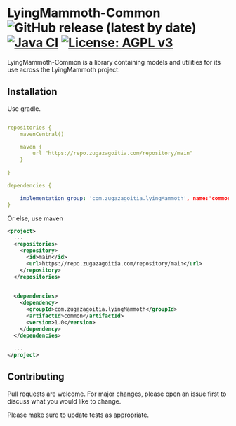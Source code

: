 

# LyingMammoth-Common  ![GitHub release (latest by date)](https://img.shields.io/github/v/release/zugazagoitia/LyingMammoth-Common) [![Java CI](https://github.com/zugazagoitia/LyingMammoth-Common/actions/workflows/main.yml/badge.svg)](https://github.com/zugazagoitia/LyingMammoth-Common/actions/workflows/main.yml) [![License: AGPL v3](https://img.shields.io/badge/License-AGPL%20v3-blue.svg)](https://www.gnu.org/licenses/agpl-3.0)

LyingMammoth-Common is a library containing models and utilities for its use across the LyingMammoth project.

## Installation

Use gradle.

```yml

repositories {
    mavenCentral()

    maven {
        url "https://repo.zugazagoitia.com/repository/main"
    }
    
}

dependencies {

    implementation group: 'com.zugazagoitia.lyingMammoth', name:'common', version: '1.0'
}


```


Or else, use maven
```xml
<project>
  ...
  <repositories>
    <repository>
      <id>main</id>
      <url>https://repo.zugazagoitia.com/repository/main</url>
    </repository>
  </repositories>
  
 
  <dependencies>
    <dependency>
      <groupId>com.zugazagoitia.lyingMammoth</groupId>
      <artifactId>common</artifactId>
      <version>1.0</version>
    </dependency>
  </dependencies>
  
  ...
</project>


```


## Contributing
Pull requests are welcome. For major changes, please open an issue first to discuss what you would like to change.

Please make sure to update tests as appropriate.
